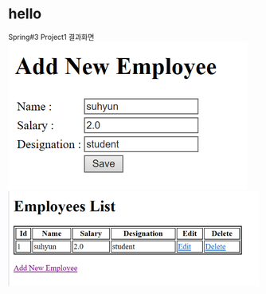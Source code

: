 # hello

Spring#3 Project1 결과화면<br>
<img src="https://github.com/21700119/hello/blob/master/HelloSpring/spring%233-1.png">
<img src="https://github.com/21700119/hello/blob/master/HelloSpring/spring%233-2.png">
